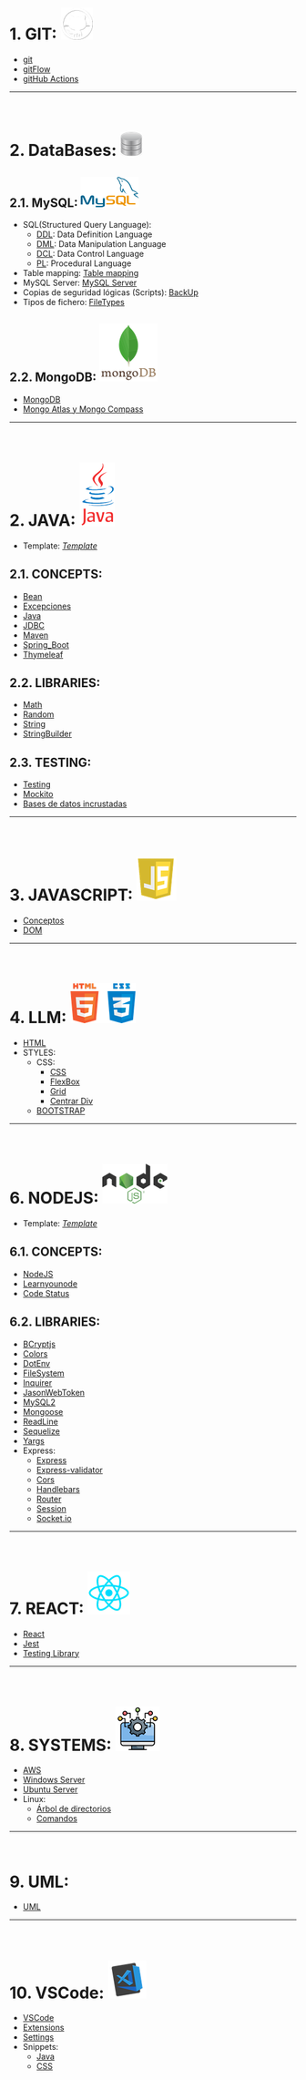# 1. GIT: ![Git](./_img/git.png)
- [git](./Git/git.md)
- [gitFlow](./Git/gitFlow.md)
- [gitHub Actions](./Git/gitHubActions.md)
---
<br>

# 2. DataBases: ![DataBases](./_img/db.png)
## 2.1. MySQL: ![MySQL](./_img/mysql.png)
- SQL(Structured Query Language):
  - [DDL](./DataBases/MySQL/DDL.md): Data Definition Language
  - [DML](./DataBases/MySQL/DML.md): Data Manipulation Language
  - [DCL](./DataBases/MySQL/DCL.md): Data Control Language
  - [PL](./DataBases/MySQL/PL.md): Procedural Language
- Table mapping: [Table mapping](./DataBases/MySQL/table_mapping/table_mapping.md)
- MySQL Server: [MySQL Server](./DataBases/MySQL/MySQL_server.md)
- Copias de seguridad lógicas (Scripts): [BackUp](./DataBases/MySQL/BackUp.md)
- Tipos de fichero: [FileTypes](./DataBases/MySQL/fileTypes.pdf)

## 2.2. MongoDB: ![MongoDB](./_img/mongo.png)
- [MongoDB](./DataBases/mongoDB/mongoDB.md)
- [Mongo Atlas y Mongo Compass](./DataBases/mongoDB/mongoAtlas+Compass.md)

---
<br>

# 2. JAVA: ![Java](./_img/java.png)
- Template: *[Template](./Java/_template)*
 ## 2.1. CONCEPTS:
 - [Bean](./Java/concepts/Bean.md)
 - [Excepciones](./Java/concepts/Excepciones.md)
 - [Java](./Java/concepts/Java.md)
 - [JDBC](./Java/concepts/JDBC.md)
 - [Maven](./Java/concepts/Maven.md)
 - [Spring_Boot](./Java/concepts/Spring_Boot.md)
 - [Thymeleaf](./Java/concepts/Thymeleaf.md)

 ## 2.2. LIBRARIES:
 - [Math](./Java/libraries/Math.md)
 - [Random](./Java/libraries/Random.md)
 - [String](./Java/libraries/String.md)
 - [StringBuilder](./Java/libraries/StringBuilder.md)

 ## 2.3. TESTING:
 - [Testing](./Java/testing/test.md)
 - [Mockito](./Java/testing/mockito.md)
 - [Bases de datos incrustadas](./Java/testing/embeddedDB.md)
---
<br>

# 3. JAVASCRIPT: ![JavaScript](./_img/js.png)
- [Conceptos](./JavaScript/js.md)
- [DOM](./JavaScript/dom.md)
---
<br>

# 4. LLM: ![LLM](./_img/llm.png)
- [HTML](./LLM/HTML/html.md)
- STYLES: 
  - CSS:
    - [CSS](./LLM/STYLES/CSS/css.md)
    - [FlexBox](./LLM/STYLES/CSS/flex.md)
    - [Grid](./LLM/STYLES/CSS/grid.md)
    - [Centrar Div](./LLM/STYLES/CSS/centrarDiv.md)
  - [BOOTSTRAP](./LLM/STYLES/BOOTSTRAP/bootstrap.md)
---
<br>

# 6. NODEJS: ![NodeJS](./_img/node.png)
- Template: *[Template](./NodeJS/_template)*

## 6.1. CONCEPTS:
- [NodeJS](./NodeJS/node.md)
- [Learnyounode](./NodeJS/learnyounode.md)
- [Code Status](./NodeJS/codeStatus.png)

## 6.2. LIBRARIES:
- [BCryptjs](./NodeJS/libraries/bcryptjs.md)
- [Colors](./NodeJS/libraries/colors.md)
- [DotEnv](./NodeJS/libraries/dotenv.md)
- [FileSystem](./NodeJS/libraries/fileSystem.md)
- [Inquirer](./NodeJS/libraries/inquirer.md)
- [JasonWebToken](./NodeJS/libraries/jwt.md)
- [MySQL2](./NodeJS/libraries/mysql2.md)
- [Mongoose](./NodeJS/libraries/mongoose.md)
- [ReadLine](./NodeJS/libraries/readline.md)
- [Sequelize](./NodeJS/libraries/sequelize.md)
- [Yargs](./NodeJS/libraries/yargs.md)
- Express:
  - [Express](./NodeJS/libraries/express/express.md)
  - [Express-validator](./NodeJS/libraries/express/express-validator.md)
  - [Cors](./NodeJS/libraries/express/cors.md)
  - [Handlebars](./NodeJS/libraries/express/handlebars.md)
  - [Router](./NodeJS/libraries/express/router.md)
  - [Session](./NodeJS/libraries/express/express-session.md)
  - [Socket.io](./NodeJS/libraries/express/socket-io.md)
---
<br>

# 7. REACT: ![React](./_img/react.png)
- [React](./React/react.md)
- [Jest](./React/jest.md)
- [Testing Library](./React/testingLibrary.md)
---
<br>

# 8. SYSTEMS: ![Systems](./_img/systems.png)
- [AWS](./Systems/aws.md)
- [Windows Server](./Systems/winServer.md)
- [Ubuntu Server](./Systems/ubuntuServer.md)
- Linux:
  - [Árbol de directorios](./Systems/LINUX/arbol_directorios.jpg)
  - [Comandos](./Systems/LINUX/Comandos_linux.md)
---
<br>

 # 9. UML:
 - [UML](./UML/uml.md)
---
<br>

# 10. VSCode: ![VSCode](./_img/vsc.png)
- [VSCode](./VSCode/VSCode.md)
- [Extensions](./VSCode/extensions.txt)
- [Settings](./VSCode/settings.json)
- Snippets:
  - [Java](./VSCode/snippets/java.json)
  - [CSS](./VSCode/snippets/css.json)